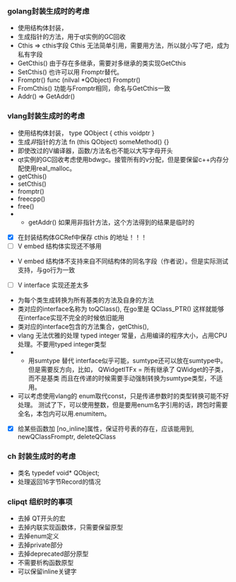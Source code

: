 
### golang封装生成时的考虑
* 使用结构体封装，
* 生成指针的方法，用于qt实例的GC回收
* Cthis => cthis字段 Cthis 无法简单引用，需要用方法，所以就小写了吧，成为私有字段
* GetCthis() 由于存在多继承，需要对多继承的类实现GetCthis
* SetCthis() 也许可以用 Fromptr替代。
* Fromptr() func (nilval *QObject) Fromptr()
* FromCthis() 功能与Fromptr相同，命名与GetCthis一致
* Addr() => GetAddr()

### vlang封装生成时的考虑
* 使用结构体封装， type QObject { cthis voidptr }
* 生成*非*指针的方法  fn (this QObject) someMethod() {}
* 即使改过的V编译器，函数/方法名也不能以大写字母开头
* qt实例的GC回收考虑使用bdwgc。接管所有的v分配，但是要保留c++内存分配使用real_malloc。
* getCthis()
* setCthis()
* fromptr()
* freecpp()
* free()
* - getAddr() 如果用非指针方法，这个方法得到的结果是临时的
* [x] 在封装结构体GCRef中保存 cthis 的地址！！！
* [ ] V embed 结构体实现还不够用
* V embed 结构体不支持来自不同结构体的同名字段（作者说）。但是实际测试支持，与go行为一致
* [ ] V interface 实现还差太多
* 为每个类生成转换为所有基类的方法及自身的方法
* 类对应的interface名称为 toQClass(), 在go里是 QClass\_PTR()
  这样就能够在interface实现不完全的时候依旧能用
* 类对应的interface包含的方法集合，getCthis(),
* vlang 无法优雅的处理 typed integer 常量，占用编译的程序大小，占用CPU处理。不要用typed integer类型
* - 用sumtype 替代 interface似乎可能，sumtype还可以放在sumtype中。但是需要反方向，比如，
  QWidgetITFx = 所有继承了 QWidget的子类，而不是基类
  而且在传递的时候需要手动强制转换为sumtype类型，不适用。
* 可以考虑使用vlang的 enum取代const，只是传递参数时的类型转换可能不好处理。
  测试了下，可以使用整数，但是要用enum名字引用的话，跨包时需要全名，本包内可以用.enumitem。
* [x] 给某些函数加 [no_inline]属性，保证符号表的存在，应该能用到, newQClassFromptr, deleteQClass

### ch 封装生成时的考虑
* 类名 typedef void* QObject;
* 处理返回16字节Record的情况

### clipqt 组织时的事项
* 去掉 QT开头的宏
* 去掉内联实现函数体，只需要保留原型
* 去掉enum定义
* 去掉private部分
* 去掉deprecated部分原型
* 不需要析构函数原型
* 可以保留inline关键字

